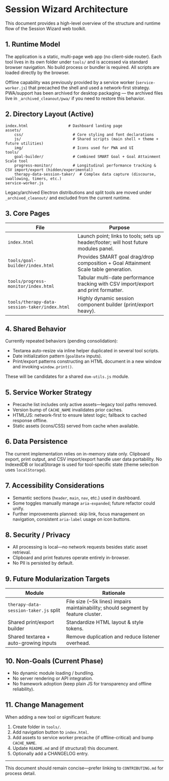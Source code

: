 # Session Wizard Architecture

This document provides a high-level overview of the structure and runtime flow of the Session Wizard web toolkit.

## 1. Runtime Model
The application is a static, multi-page web app (no client-side router). Each tool lives in its own folder under `tools/` and is accessed via standard browser navigation. No build process or bundler is required. All scripts are loaded directly by the browser.

Offline capability was previously provided by a service worker (`service-worker.js`) that precached the shell and used a network-first strategy. PWA/support has been archived for desktop packaging — the archived files live in `_archived_cleanout/pwa/` if you need to restore this behavior.

## 2. Directory Layout (Active)
```
index.html                  # Dashboard landing page
assets/
	css/                      # Core styling and font declarations
	js/                       # Shared scripts (main shell + theme + future utilities)
	img/                      # Icons used for PWA and UI
tools/
	goal-builder/             # Combined SMART Goal + Goal Attainment Scale tool
	progress-monitor/         # Longitudinal performance tracking & CSV import/export (hidden/experimental)
	therapy-data-session-taker/  # Complex data capture (discourse, swallowing, timers, etc.)
service-worker.js
```

Legacy/archived Electron distributions and split tools are moved under `_archived_cleanout/` and excluded from the current runtime.

## 3. Core Pages
| File | Purpose |
|------|---------|
| `index.html` | Launch point; links to tools; sets up header/footer; will host future modules panel. |
| `tools/goal-builder/index.html` | Provides SMART goal drag/drop composition + Goal Attainment Scale table generation. |
| `tools/progress-monitor/index.html` | Tabular multi-date performance tracking with CSV import/export and print formatter. |
| `tools/therapy-data-session-taker/index.html` | Highly dynamic session component builder (print/export heavy). |

## 4. Shared Behavior
Currently repeated behaviors (pending consolidation):
* Textarea auto-resize via inline helper duplicated in several tool scripts.
* Date initialization pattern (`goalDate` inputs).
* Print/export patterns constructing an HTML document in a new window and invoking `window.print()`.

These will be candidates for a shared `dom-utils.js` module.

## 5. Service Worker Strategy
* Precache list includes only active assets—legacy tool paths removed.
* Version bump of `CACHE_NAME` invalidates prior caches.
* HTML/JS: network-first to ensure latest logic; fallback to cached response offline.
* Static assets (icons/CSS) served from cache when available.

## 6. Data Persistence
The current implementation relies on in-memory state only. Clipboard export, print output, and CSV import/export handle user data portability. No IndexedDB or localStorage is used for tool-specific state (theme selection uses `localStorage`).

## 7. Accessibility Considerations
* Semantic sections (`header`, `main`, `nav`, etc.) used in dashboard.
* Some toggles manually manage `aria-expanded`; future refactor could unify.
* Further improvements planned: skip link, focus management on navigation, consistent `aria-label` usage on icon buttons.

## 8. Security / Privacy
* All processing is local—no network requests besides static asset retrieval.
* Clipboard and print features operate entirely in-browser.
* No PII is persisted by default.

## 9. Future Modularization Targets
| Module | Rationale |
|--------|-----------|
| `therapy-data-session-taker.js` split | File size (~5k lines) impairs maintainability; should segment by feature cluster. |
| Shared print/export builder | Standardize HTML layout & style tokens. |
| Shared textarea + auto-growing inputs | Remove duplication and reduce listener overhead. |

## 10. Non-Goals (Current Phase)
* No dynamic module loading / bundling.
* No server rendering or API integration.
* No framework adoption (keep plain JS for transparency and offline reliability).

## 11. Change Management
When adding a new tool or significant feature:
1. Create folder in `tools/`.
2. Add navigation button to `index.html`.
3. Add assets to service worker precache (if offline-critical) and bump `CACHE_NAME`.
4. Update `README.md` and (if structural) this document.
5. Optionally add a CHANGELOG entry.

---
This document should remain concise—prefer linking to `CONTRIBUTING.md` for process detail.
